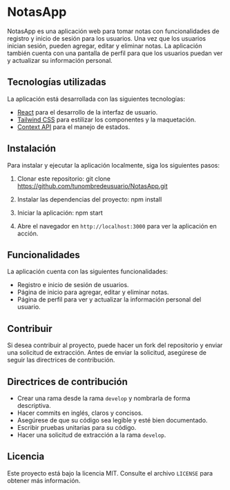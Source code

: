# NotasApp

NotasApp es una aplicación web para tomar notas con funcionalidades de registro y inicio de sesión para los usuarios. Una vez que los usuarios inician sesión, pueden agregar, editar y eliminar notas. La aplicación también cuenta con una pantalla de perfil para que los usuarios puedan ver y actualizar su información personal.

## Tecnologías utilizadas

La aplicación está desarrollada con las siguientes tecnologías:

- [React](https://reactjs.org/) para el desarrollo de la interfaz de usuario.
- [Tailwind CSS](https://tailwindcss.com/) para estilizar los componentes y la maquetación.
- [Context API](https://reactjs.org/docs/context.html) para el manejo de estados.

## Instalación

Para instalar y ejecutar la aplicación localmente, siga los siguientes pasos:

1. Clonar este repositorio:
  git clone https://github.com/tunombredeusuario/NotasApp.git
2. Instalar las dependencias del proyecto:
  npm install
3. Iniciar la aplicación:
  npm start

4. Abre el navegador en `http://localhost:3000` para ver la aplicación en acción.

## Funcionalidades

La aplicación cuenta con las siguientes funcionalidades:

- Registro e inicio de sesión de usuarios.
- Página de inicio para agregar, editar y eliminar notas.
- Página de perfil para ver y actualizar la información personal del usuario.

## Contribuir

Si desea contribuir al proyecto, puede hacer un fork del repositorio y enviar una solicitud de extracción. Antes de enviar la solicitud, asegúrese de seguir las directrices de contribución.

## Directrices de contribución

- Crear una rama desde la rama `develop` y nombrarla de forma descriptiva.
- Hacer commits en inglés, claros y concisos.
- Asegúrese de que su código sea legible y esté bien documentado.
- Escribir pruebas unitarias para su código.
- Hacer una solicitud de extracción a la rama `develop`.

## Licencia

Este proyecto está bajo la licencia MIT. Consulte el archivo `LICENSE` para obtener más información.
